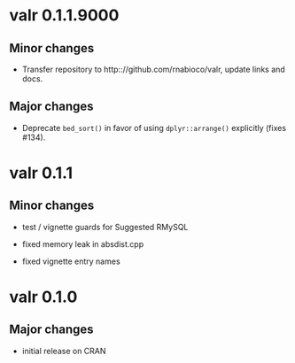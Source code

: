 # valr 0.1.1.9000

## Minor changes

* Transfer repository to http:://github.com/rnabioco/valr, update links and docs.

## Major changes

* Deprecate `bed_sort()` in favor of using `dplyr::arrange()` explicitly (fixes #134).

# valr 0.1.1

## Minor changes

- test / vignette guards for Suggested RMySQL

- fixed memory leak in absdist.cpp

- fixed vignette entry names

# valr 0.1.0

## Major changes

- initial release on CRAN
